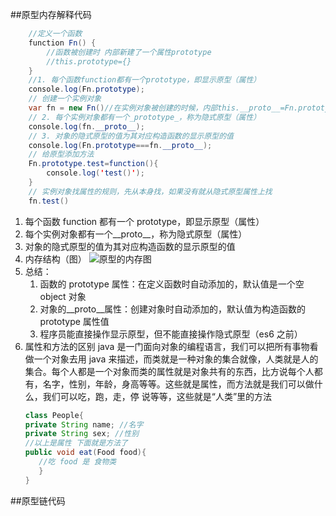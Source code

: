 ##原型内存解释代码
```java
    //定义一个函数
    function Fn() {
        //函数被创建时 内部新建了一个属性prototype
        //this.prototype={}
    }
    //1. 每个函数function都有一个prototype，即显示原型（属性）
    console.log(Fn.prototype);
    // 创建一个实例对象
    var fn = new Fn()//在实例对象被创建的时候，内部this.__proto__=Fn.prototype
    // 2. 每个实例对象都有一个_prototype_，称为隐式原型（属性）
    console.log(fn.__proto__);
    // 3. 对象的隐式原型的值为其对应构造函数的显示原型的值
    console.log(Fn.prototype===fn.__proto__);
    // 给原型添加方法
    Fn.prototype.test=function(){
        console.log('test()');
    }
    // 实例对象找属性的规则，先从本身找，如果没有就从隐式原型属性上找
    fn.test()
```
1. 每个函数 function 都有一个 prototype，即显示原型（属性）
2. 每个实例对象都有一个__proto__，称为隐式原型（属性）
3. 对象的隐式原型的值为其对应构造函数的显示原型的值
4. 内存结构（图）
   ![原型的内存图](https://github.com/starrychen912/myStudyGit/blob/master/prototypeMemory.png?raw=true)
5. 总结：
   1. 函数的 prototype 属性：在定义函数时自动添加的，默认值是一个空 object 对象
   2. 对象的__proto__属性：创建对象时自动添加的，默认值为构造函数的 prototype 属性值
   3. 程序员能直接操作显示原型，但不能直接操作隐式原型（es6 之前）
6. 属性和方法的区别
   java 是一门面向对象的编程语言，我们可以把所有事物看做一个对象去用 java 来描述，而类就是一种对象的集合就像，人类就是人的集合。每个人都是一个对象而类的属性就是对象共有的东西，比方说每个人都有，名字，性别，年龄，身高等等。这些就是属性，而方法就是我们可以做什么，我们可以吃，跑，走，停 说等等，这些就是“人类”里的方法
   ```java
   class People{
   private String name; //名字
   private String sex; //性别
   //以上是属性 下面就是方法了
   public void eat(Food food){
      //吃 food 是 食物类
      }
   }
   ```
##原型链代码

